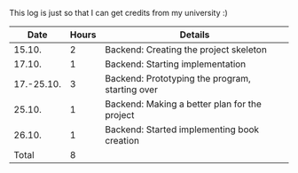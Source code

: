 This log is just so that I can get credits from my university :)

| Date       | Hours | Details                                         |
|------------|-------|-------------------------------------------------|
| 15.10.     | 2     | Backend: Creating the project skeleton          |
| 17.10.     | 1     | Backend: Starting implementation                |
| 17.-25.10. | 3     | Backend: Prototyping the program, starting over |
| 25.10.     | 1     | Backend: Making a better plan for the project   |
| 26.10.     | 1     | Backend: Started implementing book creation     |
| Total      | 8     |                                                 |


